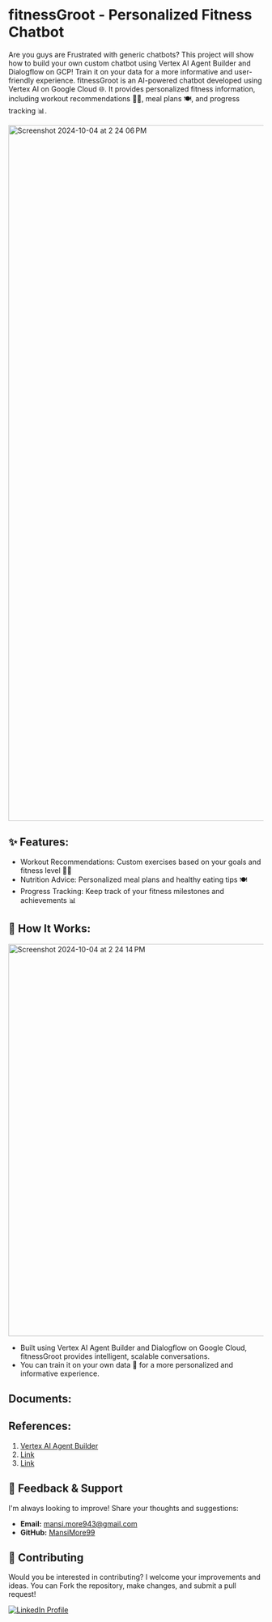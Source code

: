 # fitnessGroot - Personalized Fitness Chatbot

Are you guys are Frustrated with generic chatbots?  This project will show how to build your own custom chatbot using Vertex AI Agent Builder and Dialogflow on GCP! Train it on your data for a more informative and user-friendly experience. 
fitnessGroot is an AI-powered chatbot developed using Vertex AI on Google Cloud 🌐. It provides personalized fitness information, including workout recommendations 🏋️‍♂️, meal plans 🍽️, and progress tracking 📊. 



<img width="1375" alt="Screenshot 2024-10-04 at 2 24 06 PM" src="https://github.com/user-attachments/assets/39043473-22b3-426f-9531-c1df5b141ed8">


## ✨ Features:

* Workout Recommendations: Custom exercises based on your goals and fitness level 🏋️‍♂️ 
* Nutrition Advice: Personalized meal plans and healthy eating tips 🍽️
* Progress Tracking: Keep track of your fitness milestones and achievements 📊


## 🚀 How It Works:

<img width="775" alt="Screenshot 2024-10-04 at 2 24 14 PM" src="https://github.com/user-attachments/assets/9de49504-fe80-4aa5-b110-a93a5bca0ba0">

* Built using Vertex AI Agent Builder and Dialogflow on Google Cloud, fitnessGroot provides intelligent, scalable conversations.
* You can train it on your own data 📁 for a more personalized and informative experience.



## Documents:



## References:

1. [Vertex AI Agent Builder](https://cloud.google.com/products/agent-builder?hl=en)
2. [Link](https://youtu.be/HSJIrCiAmOc?si=qz2D-k1iSii9xK_A)
3. [Link](https://youtu.be/QcXOrBDwCL8?si=BperMyuwW4hvsGVu)




## 💬 Feedback & Support

I'm always looking to improve! Share your thoughts and suggestions:

- **Email:** mansi.more943@gmail.com
- **GitHub:** [MansiMore99](https://github.com/MansiMore99)

## 📢 Contributing

Would you be interested in contributing? I welcome your improvements and ideas. You can Fork the repository, make changes, and submit a pull request!


<a href="https://www.linkedin.com/in/mansi-more-0943/"> ![LinkedIn Profile](https://img.shields.io/badge/LinkedIn-0077B5?style=for-the-badge&logo=linkedin&logoColor=white) </a>


